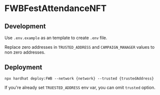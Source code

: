 # FWBFestAttendanceNFT

## Development

Use `.env.example` as an template to create `.env` file.

Replace zero addresses in `TRUSTED_ADDRESS` and `CAMPAIGN_MANAGER` values to non zero addresses.

## Deployment

```
npx hardhat deploy:FWB --network {network} --trusted {trustedAddress}
```

If you're already set `TRUESTED_ADDRESS` env var, you can omit `trusted` option.
